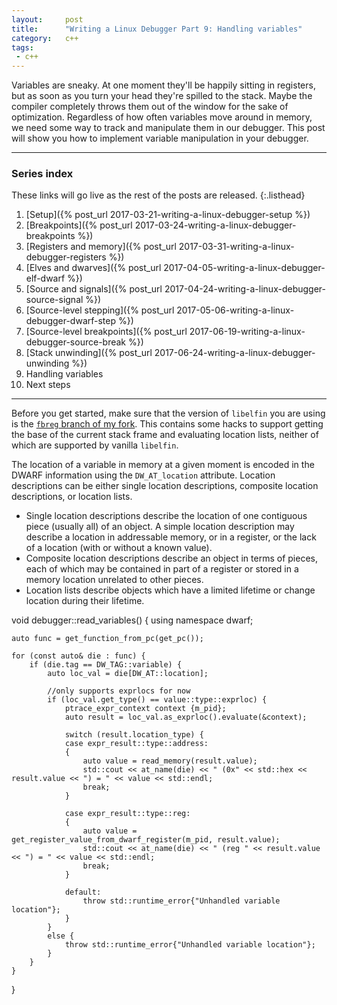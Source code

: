 ```yaml
---
layout:     post
title:      "Writing a Linux Debugger Part 9: Handling variables"
category:   c++
tags:
 - c++
---
```


Variables are sneaky. At one moment they'll be happily sitting in registers, but as soon as you turn your head they're spilled to the stack. Maybe the compiler completely throws them out of the window for the sake of optimization. Regardless of how often variables move around in memory, we need some way to track and manipulate them in our debugger. This post will show you how to implement variable manipulation in your debugger.

-------------------------------

### Series index

These links will go live as the rest of the posts are released.
{:.listhead}

1. [Setup]({% post_url 2017-03-21-writing-a-linux-debugger-setup %})
2. [Breakpoints]({% post_url 2017-03-24-writing-a-linux-debugger-breakpoints %})
3. [Registers and memory]({% post_url 2017-03-31-writing-a-linux-debugger-registers %})
4. [Elves and dwarves]({% post_url 2017-04-05-writing-a-linux-debugger-elf-dwarf %})
5. [Source and signals]({% post_url 2017-04-24-writing-a-linux-debugger-source-signal %})
6. [Source-level stepping]({% post_url 2017-05-06-writing-a-linux-debugger-dwarf-step %})
7. [Source-level breakpoints]({% post_url 2017-06-19-writing-a-linux-debugger-source-break %})
8. [Stack unwinding]({% post_url 2017-06-24-writing-a-linux-debugger-unwinding %})
9. Handling variables
10. Next steps

-------------------------------

Before you get started, make sure that the version of `libelfin` you are using is the [`fbreg` branch of my fork](https://github.com/TartanLlama/libelfin/tree/fbreg). This contains some hacks to support getting the base of the current stack frame and evaluating location lists, neither of which are supported by vanilla `libelfin`.

The location of a variable in memory at a given moment is encoded in the DWARF information using the `DW_AT_location` attribute. Location descriptions can be either single location descriptions, composite location descriptions, or location lists.

- Single location descriptions describe the location of one contiguous piece (usually all) of an object. A simple location description may describe a location in addressable memory, or in a register, or the lack of a location (with or without a known value).
- Composite location descriptions describe an object in terms of pieces, each of which may be contained in part of a register or stored in a memory location unrelated to other pieces.
- Location lists describe objects which have a limited lifetime or change location during their lifetime.




void debugger::read_variables() {
    using namespace dwarf;

    auto func = get_function_from_pc(get_pc());

    for (const auto& die : func) {
        if (die.tag == DW_TAG::variable) {
            auto loc_val = die[DW_AT::location];

            //only supports exprlocs for now
            if (loc_val.get_type() == value::type::exprloc) {
                ptrace_expr_context context {m_pid};
                auto result = loc_val.as_exprloc().evaluate(&context);

                switch (result.location_type) {
                case expr_result::type::address:
                {
                    auto value = read_memory(result.value);
                    std::cout << at_name(die) << " (0x" << std::hex << result.value << ") = " << value << std::endl;
                    break;
                }

                case expr_result::type::reg:
                {
                    auto value = get_register_value_from_dwarf_register(m_pid, result.value);
                    std::cout << at_name(die) << " (reg " << result.value << ") = " << value << std::endl;
                    break;
                }

                default:
                    throw std::runtime_error{"Unhandled variable location"};
                }
            }
            else {
                throw std::runtime_error{"Unhandled variable location"};
            }
        }
    }
}

